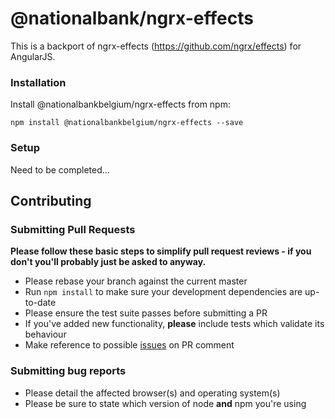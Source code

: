 # @nationalbank/ngrx-effects

This is a backport of ngrx-effects (https://github.com/ngrx/effects) for AngularJS.

### Installation
Install @nationalbankbelgium/ngrx-effects from npm:

```
npm install @nationalbankbelgium/ngrx-effects --save
```

### Setup
Need to be completed...

## Contributing
### Submitting Pull Requests

**Please follow these basic steps to simplify pull request reviews - if you don't you'll probably just be asked to anyway.**

* Please rebase your branch against the current master
* Run ```npm install``` to make sure your development dependencies are up-to-date
* Please ensure the test suite passes before submitting a PR
* If you've added new functionality, **please** include tests which validate its behaviour
* Make reference to possible [issues](https://github.com/NationalBankBelgium/ngrx-effects-ng1/issues) on PR comment

### Submitting bug reports

* Please detail the affected browser(s) and operating system(s)
* Please be sure to state which version of node **and** npm you're using
